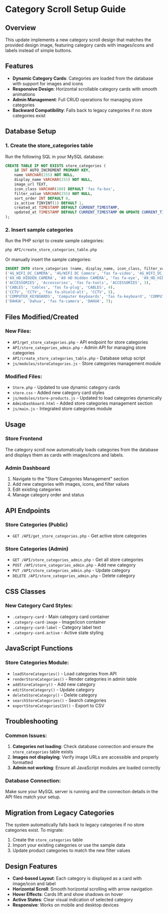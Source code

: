 # Category Scroll Setup Guide

## Overview
This update implements a new category scroll design that matches the provided design image, featuring category cards with images/icons and labels instead of simple buttons.

## Features
- **Dynamic Category Cards**: Categories are loaded from the database with support for images and icons
- **Responsive Design**: Horizontal scrollable category cards with smooth animations
- **Admin Management**: Full CRUD operations for managing store categories
- **Backward Compatibility**: Falls back to legacy categories if no store categories exist

## Database Setup

### 1. Create the store_categories table
Run the following SQL in your MySQL database:

```sql
CREATE TABLE IF NOT EXISTS store_categories (
    id INT AUTO_INCREMENT PRIMARY KEY,
    name VARCHAR(255) NOT NULL,
    display_name VARCHAR(255) NOT NULL,
    image_url TEXT,
    icon_class VARCHAR(100) DEFAULT 'fas fa-box',
    filter_value VARCHAR(255) NOT NULL,
    sort_order INT DEFAULT 0,
    is_active TINYINT(1) DEFAULT 1,
    created_at TIMESTAMP DEFAULT CURRENT_TIMESTAMP,
    updated_at TIMESTAMP DEFAULT CURRENT_TIMESTAMP ON UPDATE CURRENT_TIMESTAMP
);
```

### 2. Insert sample categories
Run the PHP script to create sample categories:

```bash
php API/create_store_categories_table.php
```

Or manually insert the sample categories:

```sql
INSERT INTO store_categories (name, display_name, icon_class, filter_value, sort_order) VALUES
('4G_WIFI_DC_CAMERA', '4G/WIFI DC Camera', 'fas fa-video', '4G_WIFI_DC_CAMERA', 1),
('A9_HD_HIDDEN_CAMERA', 'A9 HD Hidden CAMERA', 'fas fa-eye', 'A9_HD_HIDDEN_CAMERA', 2),
('ACCESSORIES', 'Accessories', 'fas fa-tools', 'ACCESSORIES', 3),
('CABLES', 'Cables', 'fas fa-plug', 'CABLES', 4),
('CCTV', 'CCTV', 'fas fa-shield-alt', 'CCTV', 5),
('COMPUTER_KEYBOARDS', 'Computer Keyboards', 'fas fa-keyboard', 'COMPUTER_KEYBOARDS', 6),
('DAHUA', 'Dahua', 'fas fa-camera', 'DAHUA', 7);
```

## Files Modified/Created

### New Files:
- `API/get_store_categories.php` - API endpoint for store categories
- `API/store_categories_admin.php` - Admin API for managing store categories
- `API/create_store_categories_table.php` - Database setup script
- `js/modules/storeCategories.js` - Store categories management module

### Modified Files:
- `Store.php` - Updated to use dynamic category cards
- `store.css` - Added new category card styles
- `js/modules/store-products.js` - Updated to load categories dynamically
- `AdminDashboard.html` - Added store categories management section
- `js/main.js` - Integrated store categories module

## Usage

### Store Frontend
The category scroll now automatically loads categories from the database and displays them as cards with images/icons and labels.

### Admin Dashboard
1. Navigate to the "Store Categories Management" section
2. Add new categories with images, icons, and filter values
3. Edit existing categories
4. Manage category order and status

## API Endpoints

### Store Categories (Public)
- `GET /API/get_store_categories.php` - Get active store categories

### Store Categories (Admin)
- `GET /API/store_categories_admin.php` - Get all store categories
- `POST /API/store_categories_admin.php` - Add new category
- `PUT /API/store_categories_admin.php` - Update category
- `DELETE /API/store_categories_admin.php` - Delete category

## CSS Classes

### New Category Card Styles:
- `.category-card` - Main category card container
- `.category-card-image` - Image/icon container
- `.category-card-label` - Category label text
- `.category-card.active` - Active state styling

## JavaScript Functions

### Store Categories Module:
- `loadStoreCategories()` - Load categories from API
- `renderStoreCategories()` - Render categories in admin table
- `addStoreCategory()` - Add new category
- `editStoreCategory()` - Update category
- `deleteStoreCategory()` - Delete category
- `searchStoreCategories()` - Search categories
- `exportStoreCategoriesCSV()` - Export to CSV

## Troubleshooting

### Common Issues:

1. **Categories not loading**: Check database connection and ensure the `store_categories` table exists
2. **Images not displaying**: Verify image URLs are accessible and properly formatted
3. **Admin not working**: Ensure all JavaScript modules are loaded correctly

### Database Connection:
Make sure your MySQL server is running and the connection details in the API files match your setup.

## Migration from Legacy Categories

The system automatically falls back to legacy categories if no store categories exist. To migrate:

1. Create the `store_categories` table
2. Import your existing categories or use the sample data
3. Update product categories to match the new filter values

## Design Features

- **Card-based Layout**: Each category is displayed as a card with image/icon and label
- **Horizontal Scroll**: Smooth horizontal scrolling with arrow navigation
- **Hover Effects**: Cards lift and show shadows on hover
- **Active States**: Clear visual indication of selected category
- **Responsive**: Works on mobile and desktop devices

